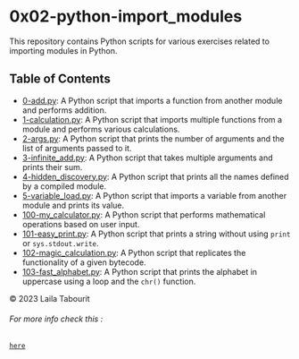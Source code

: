 <html>
  <h1>0x02-python-import_modules</h1>
  <p>This repository contains Python scripts for various exercises related to importing modules in Python.</p>
  <h2>Table of Contents</h2>
  <ul>
    <li><a href="0-add.py">0-add.py</a>: A Python script that imports a function from another module and performs addition.</li>
    <li><a href="1-calculation.py">1-calculation.py</a>: A Python script that imports multiple functions from a module and performs various calculations.</li>
    <li><a href="2-args.py">2-args.py</a>: A Python script that prints the number of arguments and the list of arguments passed to it.</li>
    <li><a href="3-infinite_add.py">3-infinite_add.py</a>: A Python script that takes multiple arguments and prints their sum.</li>
    <li><a href="4-hidden_discovery.py">4-hidden_discovery.py</a>: A Python script that prints all the names defined by a compiled module.</li>
    <li><a href="5-variable_load.py">5-variable_load.py</a>: A Python script that imports a variable from another module and prints its value.</li>
    <li><a href="100-my_calculator.py">100-my_calculator.py</a>: A Python script that performs mathematical operations based on user input.</li>
    <li><a href="101-easy_print.py">101-easy_print.py</a>: A Python script that prints a string without using <code>print</code> or <code>sys.stdout.write</code>.</li>
    <li><a href="102-magic_calculation.py">102-magic_calculation.py</a>: A Python script that replicates the functionality of a given bytecode.</li>
    <li><a href="103-fast_alphabet.py">103-fast_alphabet.py</a>: A Python script that prints the alphabet in uppercase using a loop and the <code>chr()</code> function.</li>
  </ul>
<p>&copy; 2023 Laila Tabourit</p>
<h6>For more info check this : </h6>
<code><a href="https://www.w3schools.com/python/python_modules.asp">here</a></code>
</html>
